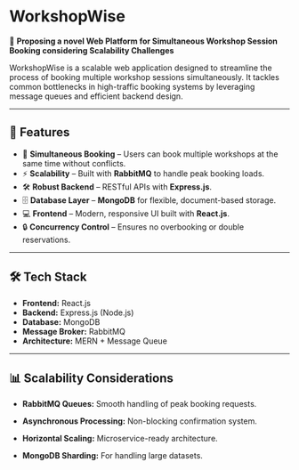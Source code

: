 # WorkshopWise

🚀 **Proposing a novel Web Platform for Simultaneous Workshop Session Booking considering Scalability Challenges**

WorkshopWise is a scalable web application designed to streamline the process of booking multiple workshop sessions simultaneously. It tackles common bottlenecks in high-traffic booking systems by leveraging message queues and efficient backend design.

---

## 📌 Features
- 📅 **Simultaneous Booking** – Users can book multiple workshops at the same time without conflicts.  
- ⚡ **Scalability** – Built with **RabbitMQ** to handle peak booking loads.  
- 🛠️ **Robust Backend** – RESTful APIs with **Express.js**.  
- 🗄️ **Database Layer** – **MongoDB** for flexible, document-based storage.  
- 💻 **Frontend** – Modern, responsive UI built with **React.js**.  
- 🔒 **Concurrency Control** – Ensures no overbooking or double reservations.  

---

## 🛠️ Tech Stack
- **Frontend:** React.js  
- **Backend:** Express.js (Node.js)  
- **Database:** MongoDB  
- **Message Broker:** RabbitMQ  
- **Architecture:** MERN + Message Queue  

---
## 📊 Scalability Considerations

- **RabbitMQ Queues:** Smooth handling of peak booking requests.

- **Asynchronous Processing:** Non-blocking confirmation system.

- **Horizontal Scaling:** Microservice-ready architecture.

- **MongoDB Sharding:** For handling large datasets.
